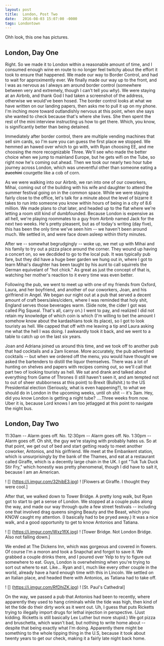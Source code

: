 ```yaml
---
layout: post
title:  London, Post Two
date:   2016-08-03 15:07:00 -0000
tags: Londontown
---
```


Ohh look, this one has pictures. 

## London, Day One ##

Right. So we made it to London within a reasonable amount of time, and I consumed enough wine en route to no longer feel twitchy about the effort it took to ensure that happened. We made our way to Border Control, and had to wait for approximently ever. We finally made our way up to the front, and I was as nervous as I always am around border control (somewhere between very and extremely, though I can't tell you _why_). We were staying at an Airbnb, and thank God I had taken a screenshot of the address, otherwise we would've been hosed. The border control looks at what we have written on our landing papers, then asks me to pull it up on my phone. I'm inching more toward outlandishly nervous at this point, when she says she wanted to check because that's where she lives. She then spent the rest of the mini interview instructing us how to get there. Which, you know, is significantly better than being detained. 

Immediately after border control, there are multiple vending machines that sell sim cards, so I'm sure you can guess the first place we stopped. We hemmed an hawed over which to go with, with Ryan choosing EE, and me choosing the more recognizable Three. We'll see who made the better choice when we jump to mainland Europe, but he gets wifi on the Tube, so right now he's coming out ahead. Then we took our nearly two hour tube journey across London, which was uneventful other than someone eating a ~~zucchini~~ courgette like a cob of corn. 

As we were walking into our Airbnb, we ran into one of our coworkers, Mihai, coming out of the building with his wife and daughter to attend the summer festival going on in the common space. While we were staying fairly close to the office, let's talk for a minute about the level of bizarre it takes to run into someone you know within hours of being in a city of 8.6 million. We made plans to chat later, and headed up to the flat where we're letting a room still kind of dumbfounded. Because London is expensive as all hell, we're playing roommates to a guy from Airbnb named Jack for the next two weeks. He's pretty pleasent, but as of today's writing (day five), this has been the only time we've seen him  -- we haven't been around much. We settled in, and were face down asleep within thirty minutes. 

After we -- somewhat begrudgingly -- woke up, we met up with Mihai and his family to try out a pizza place around the corner. They wound up having a concert on, so we decdided to go to the local pub. It was typically pub fare, but they did have a huge beer garden we hung out in, where I got to learn Mihai's daughter has been taught by his aunt to call squirrels the German equivelant of "hot chick." As great as just the concept of that is, watching her mother's reaction to it every time was even better. 

Following the pub, we went to meet up with one of my friends from Oxford, Laura, and her boyfriend, and another of our coworkers, Joan, and his girlfriend in Angel. We began our night out at a pub that served a decent amount of craft beers/ales/ciders, where I was reminded that holy shit, England serves those beverages warm. (Side note, the cider I got was called Pig Squeal. That's all, carry on.) I went to pay, and realized I did not retain my knowledge of which coin is which (I'm willing to bet the amount I somehow know about the kardashians took its place), so I got to look touristy as hell. We capped that off with me leaving a tip and Laura asking me what the hell I was doing. I awkwardly took it back, and we went to a table to catch up on the last six years. 

Joan and Adriana joined us around this time, and we took off to another pub that had cocktails and a 2am license. More accurately, the pub advertised cocktails -- but when we ordered off the menu, you would have thought we asked the bartenders to distill the liquor themselves. There was a lot of hunting on shelves and papers with recipes coming out, so we'll call that part two of looking touristy as hell. We sat and drank and talked about everything from Game of Thrones (I still haven't seen it, and am tempted not to out of sheer stubborness at this point) to Brexit (Bullshit.) to the US Presidential election (Seriously, what is even happening?), to what we should do in London in the upcoming weeks, until oh shit -- it's 3am. Hey, did you know London is getting a night tube? ....Three weeks from now. Uber it is, because Lord knows I am too jetlagged at this point to navigate the night bus. 

## London, Day Two ##

11:30am -- Alarm goes off. No.
12:30pm -- Alarm goes off. No.
1:30pm -- Alarm goes off. Oh shit, the guy we're staying with probably hates us. 
So at that point, we get out of bed and start getting ready to meet another coworker, Antonios, and his girlfriend. We meet at the Embankent station, which is unsurprisingly by the bank of the Thames, and eat at a restaurant called Giraffe, which is a decently large chain in the UK. I got "Tuk Tuk Duck Stir Fry," which honestly was pretty phenomenal, though I did have to salt it, because I am an American. 

! [] (https://i.imgur.com/32hibE3.jpg)
! [Flowers at Giraffe. I thought they were cool.]

After that, we walked down to Tower Bridge. A pretty long walk, but Ryan got to start to get a sense of London. We stopped at a couple pubs along the way, and made our way through quite a few street festivals -- including one that involved drag queens singing Beauty and the Beast, which you KNOW caught my attention. (I basically had to be pryed away.) It was a nice walk, and a good opportunity to get to know Antonios and Tatiana. 

! [] (https://i.imgur.com/Wxz1flX.jpg)
! [Tower Bridge. Not London Bridge. Also not falling down.]

We ended at The Dickens Inn, which was gorgeous and covered in flowers. Of course I'm a moron and took a Snapchat and forgot to save it. We grabbed a couple drinks there, and I poured over Yelp to try to figure out somewhere to eat. Guys, London is overwhelming when you're trying to sort out where to eat. Like... Ryan and I, much like every other couple in the world, already have a hard enough time with this in Lincoln. We settled on an Italian place, and headed there with Antonios, as Tatiana had to take off.

! [] (https://i.imgur.com/RfDhiZK.jpg)
! [St. Paul's Cathedral]

On the way, we passed a pub that Antonios had been to recently, where apparently they used to hang criminals while the tide was high, then kind of let the tide do their dirty work as it went out. Uh, I guess that puts Ricketts trying to illegally import drugs for lethal injection in perspective. (Just kidding. Ricketts is still basically Lex Luther but more stupid.) We got pizza and bruschetta, which wasn't bad, but nothing to write home about -- despite that being exactly what I'm doing. Apparently there might be something to the whole tipping thing in the U.S, because it took about twenty years to get our check, making it a fairly late night back home. 

